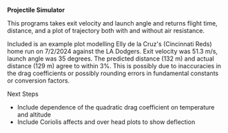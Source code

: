 <b>Projectile Simulator</b>

This programs takes exit velocity and launch angle and returns flight time, distance, and a plot of trajectory both with and without air resistance.

Included is an example plot modelling Elly de la Cruz's (Cincinnati Reds) home run on 7/2/2024 against the LA Dodgers. Exit velocity was 51.3 m/s, launch angle was 35 degrees. The predicted distance (132 m) and actual distance (129 m) agree to within 3%. This is possibly due to inaccuracies in the drag coefficients or possibly rounding errors in fundamental constants or conversion factors.

Next Steps
  - Include dependence of the quadratic drag coefficient on temperature and altitude
  - Include Coriolis affects and over head plots to show deflection

